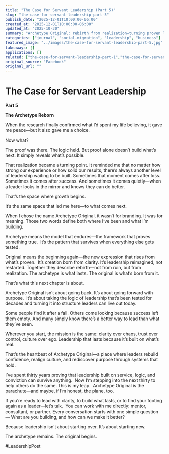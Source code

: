 ```yaml
---
title: "The Case for Servant Leadership (Part 5)"
slug: "the-case-for-servant-leadership-part-5"
publish_date: "2025-12-01T10:00:00-06:00"
created_at: "2025-12-01T10:00:00-06:00"
updated_at: "2025-10-30"
summary: "Archetype Original: rebirth from realization—turning proven leadership logic into systems leaders can live out today."
categories: ["journal", "social-migration", "leadership", "business"]
featured_image: "../images/the-case-for-servant-leadership-part-5.jpg"
takeaways: []
applications: []
related: ["the-case-for-servant-leadership-part-1","the-case-for-servant-leadership-part-2","the-case-for-servant-leadership-part-3","the-case-for-servant-leadership-part-4"]
original_source: "Facebook"
original_url: ""
---
```


# The Case for Servant Leadership

**Part 5**

**The Archetype Reborn**

When the research finally confirmed what I’d spent my life believing, it gave me peace—but it also gave me a choice.

Now what?

The proof was there. The logic held. But proof alone doesn’t build what’s next. It simply reveals what’s possible.

That realization became a turning point. It reminded me that no matter how strong our experience or how solid our results, there’s always another level of leadership waiting to be built. Sometimes that moment comes after loss. Sometimes it comes after success. And sometimes it comes quietly—when a leader looks in the mirror and knows they can do better.

That’s the space where growth begins.

It’s the same space that led me here—to what comes next.

When I chose the name Archetype Original, it wasn’t for branding. It was for meaning. Those two words define both where I’ve been and what I’m building.

Archetype means the model that endures—the framework that proves something true. 
It’s the pattern that survives when everything else gets tested.

Original means the beginning again—the new expression that rises from what’s proven. 
It’s creation born from clarity. It’s leadership reimagined, not restarted.
Together they describe rebirth—not from ruin, but from realization. The archetype is what lasts. The original is what’s born from it.

That’s what this next chapter is about.

Archetype Original isn’t about going back. It’s about going forward with purpose.
 It’s about taking the logic of leadership that’s been tested for decades and turning it into structure leaders can live out today.

Some people find it after a fall. Others come looking because success left them empty. And many simply know there’s a better way to lead than what they’ve seen.

Wherever you start, the mission is the same: clarity over chaos, trust over control, culture over ego. Leadership that lasts because it’s built on what’s real.

That’s the heartbeat of Archetype Original—a place where leaders rebuild confidence, realign culture, and rediscover purpose through systems that hold.

I’ve spent thirty years proving that leadership built on service, logic, and conviction can survive anything.
 Now I’m stepping into the next thirty to help others do the same.
This is my leap.
 Archetype Original is the parachute—and maybe, if I’m honest, the plane, too.

If you’re ready to lead with clarity, to build what lasts, or to find your footing again as a leader—let’s talk.
 You can work with me directly: mentor, consultant, or partner. Every conversation starts with one simple question— What are you building, and how can we make it better?

Because leadership isn’t about starting over. It’s about starting new.

The archetype remains. The original begins.

#LeadershipPost

